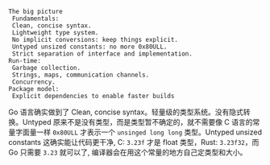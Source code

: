 ```
The big picture
 Fundamentals:
 Clean, concise syntax.
 Lightweight type system.
 No implicit conversions: keep things explicit.
 Untyped unsized constants: no more 0x80ULL.
 Strict separation of interface and implementation.
Run-time:
 Garbage collection.
 Strings, maps, communication channels.
 Concurrency.
Package model:
 Explicit dependencies to enable faster builds
```

Go 语言确实做到了 Clean, concise syntax。轻量级的类型系统。没有隐式转换。Untyped 原来不是没有类型，而是类型暂不确定的，就不需要像 C 语言的常量字面量一样 `0x80ULL` 才表示一个 `unsinged long long` 类型。Untyped unsized constants 这确实能让代码更干净, C: `3.23f` 才是 float 类型，Rust: `3.23f32`，而 Go 只需要 `3.23` 就可以了, 编译器会在用这个常量的地方自己定类型和大小。

